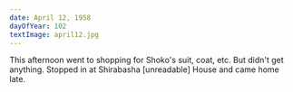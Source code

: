 ```yaml
---
date: April 12, 1958
dayOfYear: 102
textImage: april12.jpg
---
```

This afternoon went to shopping for Shoko's suit, coat, etc. But didn't get anything. Stopped in at Shirabasha [unreadable] House and came home late.